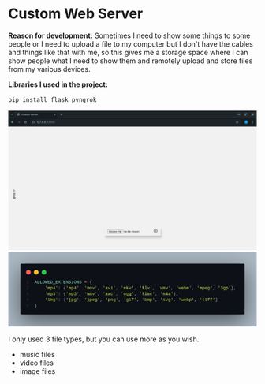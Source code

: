 # Custom Web Server

**Reason for development:**
Sometimes I need to show some things to some people or I need to upload a file to my computer but I don't have the cables and things like that with me, so this gives me a storage space where I can show people what I need to show them and remotely upload and store files from my various devices.

**Libraries I used in the project:**

```bash
pip install flask pyngrok
```

![Preview](./assets/preview.png)
![Allowed](./assets/allowed.png)

I only used 3 file types, but you can use more as you wish.

- music files
- video files
- image files
